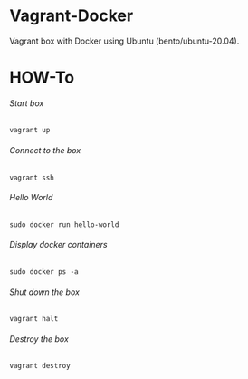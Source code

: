Vagrant-Docker
==============

Vagrant box with Docker using Ubuntu (bento/ubuntu-20.04).


HOW-To
===================

###### Start box
```Shell
vagrant up
```

###### Connect to the box
```Shell
vagrant ssh
```

###### Hello World
```Shell
sudo docker run hello-world
```

###### Display docker containers
```Shell
sudo docker ps -a
```

###### Shut down the box
```Shell
vagrant halt
```

###### Destroy the box
```Shell
vagrant destroy
```
